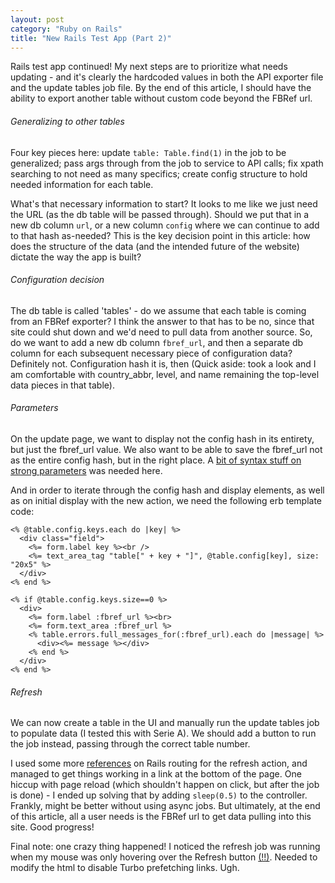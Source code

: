 ```yaml
---
layout: post
category: "Ruby on Rails"
title: "New Rails Test App (Part 2)"
---
```


Rails test app continued! My next steps are to prioritize what needs updating - and it's clearly the hardcoded values in both the API exporter file and the update tables job file. By the end of this article, I should have the ability to export another table without custom code beyond the FBRef url.

###### Generalizing to other tables

Four key pieces here: update `table: Table.find(1)` in the job to be generalized; pass args through from the job to service to API calls; fix xpath searching to not need as many specifics; create config structure to hold needed information for each table.

What's that necessary information to start? It looks to me like we just need the URL (as the db table will be passed through). Should we put that in a new db column `url`, or a new column `config` where we can continue to add to that hash as-needed? This is the key decision point in this article: how does the structure of the data (and the intended future of the website) dictate the way the app is built?

###### Configuration decision

The db table is called 'tables' - do we assume that each table is coming from an FBRef exporter? I think the answer to that has to be no, since that site could shut down and we'd need to pull data from another source. So, do we want to add a new db column `fbref_url`, and then a separate db column for each subsequent necessary piece of configuration data? Definitely not. Configuration hash it is, then (Quick aside: took a look and I am comfortable with country_abbr, level, and name remaining the top-level data pieces in that table).

###### Parameters

On the update page, we want to display not the config hash in its entirety, but just the fbref_url value. We also want to be able to save the fbref_url not as the entire config hash, but in the right place. A [bit of syntax stuff on strong parameters](https://joshfrankel.me/blog/modifying-strong-parameter-values-after-a-request/) was needed here.

And in order to iterate through the config hash and display elements, as well as on initial display with the new action, we need the following erb template code:
```
<% @table.config.keys.each do |key| %>
  <div class="field">
    <%= form.label key %><br />
    <%= text_area_tag "table[" + key + "]", @table.config[key], size: "20x5" %> 
  </div>
<% end %>

<% if @table.config.keys.size==0 %>
  <div>
    <%= form.label :fbref_url %><br>
    <%= form.text_area :fbref_url %>
    <% table.errors.full_messages_for(:fbref_url).each do |message| %>
      <div><%= message %></div>
    <% end %>
  </div>
<% end %>
```

###### Refresh

We can now create a table in the UI and manually run the update tables job to populate data (I tested this with Serie A). We should add a button to run the job instead, passing through the correct table number.

I used some more [references](https://guides.rubyonrails.org/routing.html#adding-member-routes) on Rails routing for the refresh action, and managed to get things working in a link at the bottom of the page. One hiccup with page reload (which shouldn't happen on click, but after the job is done) - I ended up solving that by adding `sleep(0.5)` to the controller. Frankly, might be better without using async jobs. But ultimately, at the end of this article, all a user needs is the FBRef url to get data pulling into this site. Good progress!

Final note: one crazy thing happened! I noticed the refresh job was running when my mouse was only hovering over the Refresh button [(!!)](https://www.reddit.com/r/rails/comments/1b9mr1a/link_to_is_sending_get_request_on_hover/). Needed to modify the html to disable Turbo prefetching links. Ugh.
